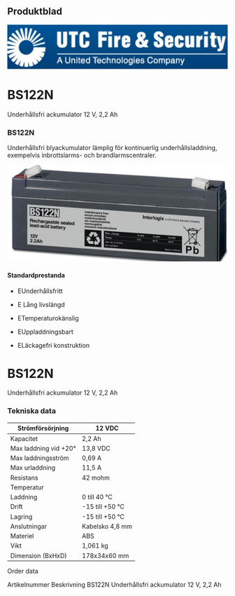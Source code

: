 ## Produktblad

![](_page_0_Picture_1.jpeg)

# BS122N

Underhållsfri ackumulator 12 V, 2,2 Ah

### BS122N

Underhållsfri blyackumulator lämplig för kontinuerlig underhållsladdning, exempelvis inbrottslarms- och brandlarmscentraler.

![](_page_0_Picture_6.jpeg)

#### Standardprestanda

- EUnderhållsfritt
- E Lång livslängd

- ETemperaturokänslig
- EUppladdningsbart
- ELäckagefri konstruktion

# BS122N

Underhållsfri ackumulator 12 V, 2,2 Ah

### Tekniska data

| Strömförsörjning      | 12 VDC          |
|-----------------------|-----------------|
| Kapacitet             | 2,2 Ah          |
| Max laddning vid +20° | 13,8 VDC        |
| Max laddningsström    | 0,69 A          |
| Max urladdning        | 11,5 A          |
| Resistans             | 42 mohm         |
| Temperatur            |                 |
| Laddning              | 0 till 40 °C    |
| Drift                 | -15 till +50 °C |
| Lagring               | -15 till +50 °C |
| Anslutningar          | Kabelsko 4,8 mm |
| Materiel              | ABS             |
| Vikt                  | 1,061 kg        |
| Dimension (BxHxD)     | 178x34x60 mm    |

Order data

Artikelnummer Beskrivning BS122N Underhållsfri ackumulator 12 V, 2,2 Ah